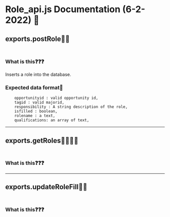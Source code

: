 # **Role_api.js Documentation (6-2-2022) 💼**
## exports.postRole💼➕<br><br>
### What is this❓️❓️❓️

Inserts a role into the database.
### Expected data format📜
```
    opportunityid : valid opportunity id,
    tagid : valid majorid,
    responsibility : A string description of the role,
    isfilled : boolean,
    rolename : a text,
    qualifications: an array of text,
```

---
## exports.getRoles💼💼💼🤏<br><br>
### What is this❓️❓️❓️

---
## exports.updateRoleFill💼📝 <br><br>
### What is this❓️❓️❓️
